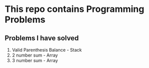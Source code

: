 # This repo contains Programming Problems

## Problems I have solved
1. Valid Parenthesis Balance - Stack
2. 2 number sum - Array
3. 3 number sum - Array

